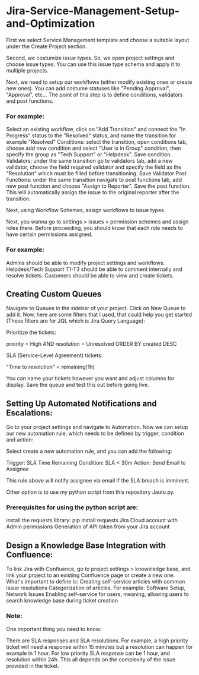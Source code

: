 # Jira-Service-Management-Setup-and-Optimization

First we select Service Management template and choose a suitable layout under the Create Project section.

Second, we costumize issue types. So, we open project settings and choose issue types.
You can use this issue type schema and apply it to multiple projects.

Next, we need to setup our workflows (either modify existing ones or create new ones).
You can add costume statuses like "Pending Approval", "Approval", etc...
The point of this step is to define conditions, validators and post functions.
### For example:
Select an existing workflow, click on "Add Transition" and connect the "In Progress" status to the "Resolved" status, and name the transition for example "Resolved"
Conditions: select the transition, open conditions tab, choose add new condition and select "User is in Group" condition, then specify the group as "Tech Support" or "Helpdesk". Save condition.
Validators: under the same transition go to validators tab, add a new validator, choose the field required validator and specify the field as the "Resolution" which must be filled before transitioning. Save Validator
Post Functions: under the same transition navigate to post functions tab, add new post function and choose "Assign to Reporter". Save the post function. This will automatically assign the issue to the original reporter after the transition.

Next, using Workflow Schemes, assign workflows to issue types.

Next, you wanna go to settings > issues > permission schemes and assign roles there. Before proceeding, you should know that each role needs to have certain permissions assigned.
### For example:

Admins should be able to modify project settings and workflows.
Helpdesk/Tech Support T1-T3 should be able to comment internally and resolve tickets.
Customers should be able to view and create tickets.

## Creating Custom Queues

Navigate to Queues in the sidebar of your project.
Click on New Queue to add it.
Now, here are some filters that I used, that could help you get started (These filters are for JQL which is Jira Query Language):

Prioritize the tickets:

priority = High AND resolution = Unresolved ORDER BY created DESC

SLA (Service-Level Agreement) tickets:

"Time to resolution" < remaining(1h)

You can name your tickets however you want and adjust columns for display. Save the queue and test this out before going live.

## Setting Up Automated Notifications and Escalations:

Go to your project settings and navigate to Automation. Now we can setup our new automation rule, which needs to be defined by trigger, condition and action:

Select create a new automation rule, and you can add the following:

Trigger: SLA Time Remaining
Condition: SLA < 30m
Action: Send Email to Assignee

This rule above will notify assignee via email if the SLA breach is imminent.

Other option is to use my python script from this repository Jauto.py.

### Prerequisites for using the python script are:

install the requests library:
pip install requests
Jira Cloud account with Admin permissions
Generation of API token from your Jira account

## Design a Knowledge Base Integration with Confluence:

To link Jira with Confluence, go to project settings > knoweledge base, and link your project to an existing Confluence page or create a new one.
What's important to define is:
Creating self-service articles with common issue resolutions
Categorization of articles. For example: Software Setup, Network Issues
Enabling self-service for users, meaning, allowing users to search knowledge base during ticket creation

### Note:

One important thing you need to know:

There are SLA responses and SLA resolutions. For example, a high priority ticket will need a response within 15 minutes but a resolution can happen for example in 1 hour. For low priority SLA response can be 1 hour, and resolution within 24h.
This all depends on the complexity of the issue provided in the ticket.
